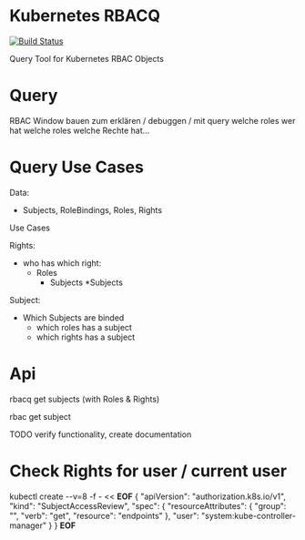 # Kubernetes RBACQ

[![Build Status](https://travis-ci.org/sbueringer/kubernetes-rbacq.svg?branch=master)](https://travis-ci.org/sbueringer/kubernetes-rbacq)

Query Tool for Kubernetes RBAC Objects

# Query

 RBAC Window bauen zum erklären / debuggen / mit query welche roles wer hat welche roles welche Rechte hat...

# Query Use Cases

Data:
* Subjects, RoleBindings, Roles, Rights

Use Cases

Rights:
* who has which right:
    * Roles
        * Subjects
    *Subjects

Subject:
* Which Subjects are binded
    * which roles has a subject
    * which rights has a subject

# Api

rbacq get subjects 
(with Roles & Rights)

rbac get subject <regexp>

TODO verify functionality, create documentation

# Check Rights for user / current user


kubectl create --v=8 -f -  << __EOF__
{
  "apiVersion": "authorization.k8s.io/v1",
  "kind": "SubjectAccessReview",
  "spec": {
    "resourceAttributes": {
      "group": "",
      "verb": "get",
      "resource": "endpoints"
    },
    "user": "system:kube-controller-manager"
  }
}
__EOF__
